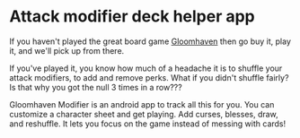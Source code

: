 # Attack modifier deck helper app

If you haven't played the great board game [Gloomhaven](https://boardgamegeek.com/boardgame/174430/gloomhaven) then go buy it, play it, and we'll pick up from there.

If you've played it, you know how much of a headache it is to shuffle your attack modifiers, to add and remove perks. What if you didn't shuffle fairly? Is that why you got the null 3 times in a row???

Gloomhaven Modifier is an android app to track all this for you. You can customize a character sheet and get playing. Add curses, blesses, draw, and reshuffle. It lets you focus on the game instead of messing with cards!
